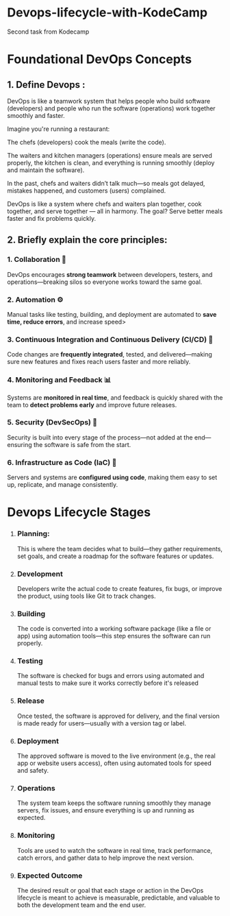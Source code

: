 # Devops-lifecycle-with-KodeCamp
Second task from Kodecamp

<h1>Foundational DevOps Concepts</h1>
<h2>1. Define Devops :</h2> 
<p>DevOps is like a teamwork system that helps people who build software (developers) and people who run the software (operations) work together smoothly and faster.

Imagine you're running a restaurant:

The chefs (developers) cook the meals (write the code).

The waiters and kitchen managers (operations) ensure meals are served properly, the kitchen is clean, and everything is running smoothly (deploy and maintain the software).

In the past, chefs and waiters didn’t talk much—so meals got delayed, mistakes happened, and customers (users) complained.

DevOps is like a system where chefs and waiters plan together, cook together, and serve together — all in harmony. The goal? Serve better meals faster and fix problems quickly.

</p>

<h2>2. Briefly explain the core principles:</h2>
<p>


### 1. **Collaboration** 🤝

DevOps encourages **strong teamwork** between developers, testers, and operations—breaking silos so everyone works toward the same goal.

### 2. **Automation** ⚙️

Manual tasks like testing, building, and deployment are automated to **save time, reduce errors**, and increase speed>

### 3. **Continuous Integration and Continuous Delivery (CI/CD)** 🔁

Code changes are **frequently integrated**, tested, and delivered—making sure new features and fixes reach users faster and more reliably.

### 4. **Monitoring and Feedback** 📊

Systems are **monitored in real time**, and feedback is quickly shared with the team to **detect problems early** and improve future releases.

### 5. **Security (DevSecOps)** 🔐

Security is built into every stage of the process—not added at the end—ensuring the software is safe from the start.

### 6. **Infrastructure as Code (IaC)** 🧱

Servers and systems are **configured using code**, making them easy to set up, replicate, and manage consistently.


</p>

<h1>Devops Lifecycle Stages</h1>
<ol>
  <li>
    <h3>Planning:</h3><p>This is where the team decides what to build—they gather requirements, set goals, and create a roadmap for the software features or updates.

</p>
  </li>
  <li>
    <h3>Development</h3><p>Developers write the actual code to create features, fix bugs, or improve the product, using tools like Git to track changes.</p>
  </li>
   <li>
    <h3>Building</h3><p>The code is converted into a working software package (like a file or app) using automation tools—this step ensures the software can run properly.

</p>
  </li>
   <li>
    <h3>Testing</h3><p>The software is checked for bugs and errors using automated and manual tests to make sure it works correctly before it's released</p>
  </li>
  <li>
    <h3>Release</h3>
    <p>Once tested, the software is approved for delivery, and the final version is made ready for users—usually with a version tag or label.</p>
  </li>
   <li>
    <h3>Deployment</h3>
    <p>The approved software is moved to the live environment (e.g., the real app or website users access), often using automated tools for speed and safety.</p>
  </li>
   <li>
    <h3>Operations</h3>
    <p>The system team keeps the software running smoothly they manage servers, fix issues, and ensure everything is up and running as expected.</p>
  </li>
   <li>
    <h3>Monitoring</h3>
    <p>Tools are used to watch the software in real time, track performance, catch errors, and gather data to help improve the next version.</p>
  </li>
  <li>
    <h3>Expected Outcome</h3>
    <p>The desired result or goal that each stage or action in the DevOps lifecycle is meant to achieve is measurable, predictable, and valuable to both the development team and the end user.</p>
  </li>
  
</ol>
